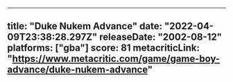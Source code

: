 
---
title: "Duke Nukem Advance"
date: "2022-04-09T23:38:28.297Z"
releaseDate: "2002-08-12"
platforms: ["gba"]
score: 81
metacriticLink: "https://www.metacritic.com/game/game-boy-advance/duke-nukem-advance"
---
